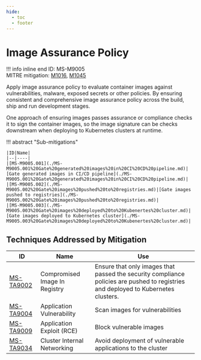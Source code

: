 ```yaml
---
hide:
  - toc
  - footer
---
```


# Image Assurance Policy

!!! info inline end
    ID: MS-M9005<br>
    MITRE mitigation: [M1016](https://attack.mitre.org/mitigations/M1016/), [M1045](https://attack.mitre.org/mitigations/M1045/)


Apply image assurance policy to evaluate container images against vulnerabilities, malware, exposed secrets or other policies. By ensuring consistent and comprehensive image assurance policy across the build, ship and run development stages.

One approach of ensuring images passes assurance or compliance checks it to sign the container images, so the image signature can be checks downstream when deploying to Kubernetes clusters at runtime.


!!! abstract "Sub-mitigations"

    |ID|Name|
    |--|----|
    |[MS-M9005.001](./MS-M9005.001%20Gate%20generated%20images%20in%20CI%20CD%20pipeline.md)|[Gate generated images in CI/CD pipeline](./MS-M9005.001%20Gate%20generated%20images%20in%20CI%20CD%20pipeline.md)|
    |[MS-M9005.002](./MS-M9005.002%20Gate%20images%20pushed%20to%20registries.md)|[Gate images pushed to registries](./MS-M9005.002%20Gate%20images%20pushed%20to%20registries.md)|
    |[MS-M9005.003](./MS-M9005.003%20Gate%20images%20deployed%20to%20Kubenertes%20cluster.md)|[Gate images deployed to Kubernetes cluster](./MS-M9005.003%20Gate%20images%20deployed%20to%20Kubenertes%20cluster.md)|




## Techniques Addressed by Mitigation

|ID|Name|Use|
|--|----|---|
|[MS-TA9002](../../techniques/Compromised%20Image%20In%20Registry.md)|Compromised Image In Registry|Ensure that only images that passed the security compliance policies are pushed to registries and deployed to Kubernetes clusters.|
|[MS-TA9004](../../techniques/Application%20Vulnerability.md)|Application Vulnerability|Scan images for vulnerabilities|
|[MS-TA9009](../../techniques/Application%20Exploit%20(RCE).md)|Application Exploit (RCE)|Block vulnerable images|
|[MS-TA9034](../../techniques/Cluster%20internal%20networking.md)|Cluster Internal Networking|Avoid deployment of vulnerable applications to the cluster|

